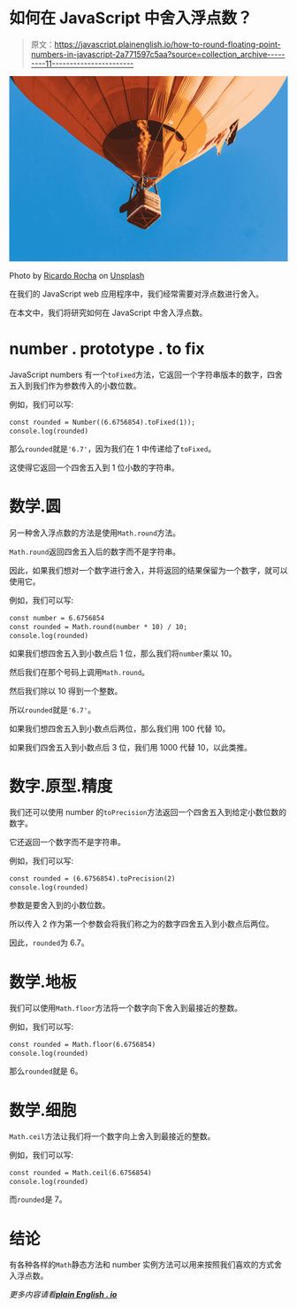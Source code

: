 # 如何在 JavaScript 中舍入浮点数？

> 原文：<https://javascript.plainenglish.io/how-to-round-floating-point-numbers-in-javascript-2a771597c5aa?source=collection_archive---------11----------------------->

![](img/6978cebde8e5e288b8b2920dfb4ffbd1.png)

Photo by [Ricardo Rocha](https://unsplash.com/@rcrazy?utm_source=medium&utm_medium=referral) on [Unsplash](https://unsplash.com?utm_source=medium&utm_medium=referral)

在我们的 JavaScript web 应用程序中，我们经常需要对浮点数进行舍入。

在本文中，我们将研究如何在 JavaScript 中舍入浮点数。

# number . prototype . to fix

JavaScript numbers 有一个`toFixed`方法，它返回一个字符串版本的数字，四舍五入到我们作为参数传入的小数位数。

例如，我们可以写:

```
const rounded = Number((6.6756854).toFixed(1));
console.log(rounded)
```

那么`rounded`就是`'6.7'`，因为我们在 1 中传递给了`toFixed`。

这使得它返回一个四舍五入到 1 位小数的字符串。

# 数学.圆

另一种舍入浮点数的方法是使用`Math.round`方法。

`Math.round`返回四舍五入后的数字而不是字符串。

因此，如果我们想对一个数字进行舍入，并将返回的结果保留为一个数字，就可以使用它。

例如，我们可以写:

```
const number = 6.6756854
const rounded = Math.round(number * 10) / 10;
console.log(rounded)
```

如果我们想四舍五入到小数点后 1 位，那么我们将`number`乘以 10。

然后我们在那个号码上调用`Math.round`。

然后我们除以 10 得到一个整数。

所以`rounded`就是`'6.7'`。

如果我们想四舍五入到小数点后两位，那么我们用 100 代替 10。

如果我们四舍五入到小数点后 3 位，我们用 1000 代替 10，以此类推。

# 数字.原型.精度

我们还可以使用 number 的`toPrecision`方法返回一个四舍五入到给定小数位数的数字。

它还返回一个数字而不是字符串。

例如，我们可以写:

```
const rounded = (6.6756854).toPrecision(2)
console.log(rounded)
```

参数是要舍入到的小数位数。

所以传入 2 作为第一个参数会将我们称之为的数字四舍五入到小数点后两位。

因此，`rounded`为 6.7。

# 数学.地板

我们可以使用`Math.floor`方法将一个数字向下舍入到最接近的整数。

例如，我们可以写:

```
const rounded = Math.floor(6.6756854)
console.log(rounded)
```

那么`rounded`就是 6。

# 数学.细胞

`Math.ceil`方法让我们将一个数字向上舍入到最接近的整数。

例如，我们可以写:

```
const rounded = Math.ceil(6.6756854)
console.log(rounded)
```

而`rounded`是 7。

# 结论

有各种各样的`Math`静态方法和 number 实例方法可以用来按照我们喜欢的方式舍入浮点数。

*更多内容请看*[***plain English . io***](http://plainenglish.io)